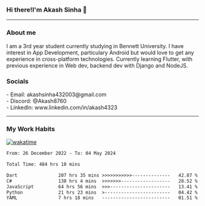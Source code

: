 <h3>Hi there!I'm Akash Sinha 👋</h3>

--- 

<h3>About me</h3>
I am a 3rd year student currently studying in Bennett University. I have interest in App Development, particulary Android but would love to get any experience in cross-platform technologies. Currently learning Flutter, with previous experience in Web dev, backend dev with Django and NodeJS.

<h3>Socials</h3>
 - Email: akashsinha432003@gmail.com<br>
 - Discord: @Akash8760<br>
 - LinkedIn: www.linkedin.com/in/akash4323<br>


---

<h3>My Work Habits</h3>

[![wakatime](https://wakatime.com/badge/user/938b2951-49cf-4810-9b9e-c17cde3d3343.svg)](https://wakatime.com/@938b2951-49cf-4810-9b9e-c17cde3d3343)

<!--START_SECTION:waka-->

```txt
From: 26 December 2022 - To: 04 May 2024

Total Time: 484 hrs 10 mins

Dart               207 hrs 35 mins >>>>>>>>>>>--------------   42.87 %
C#                 138 hrs 4 mins  >>>>>>>------------------   28.52 %
JavaScript         64 hrs 56 mins  >>>----------------------   13.41 %
Python             21 hrs 23 mins  >------------------------   04.42 %
YAML               7 hrs 18 mins   -------------------------   01.51 %
```

<!--END_SECTION:waka-->

